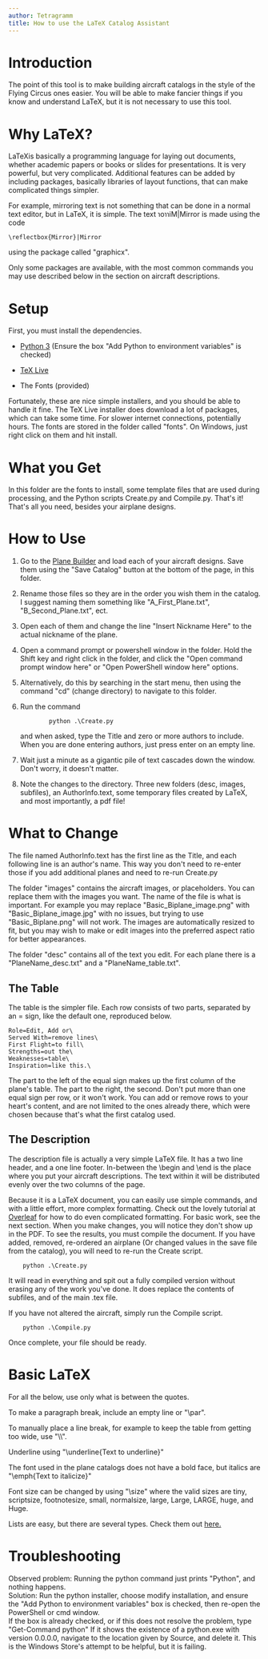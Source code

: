 ```yaml
---
author: Tetragramm
title: How to use the LaTeX Catalog Assistant
---
```


# Introduction

The point of this tool is to make building aircraft catalogs in the
style of the Flying Circus ones easier. You will be able to make fancier
things if you know and understand LaTeX, but it is not necessary to use
this tool.

# Why LaTeX?

LaTeXis basically a programming language for laying out documents,
whether academic papers or books or slides for presentations. It is very
powerful, but very complicated. Additional features can be added by
including packages, basically libraries of layout functions, that can
make complicated things simpler.

For example, mirroring text is not something that can be done in a
normal text editor, but in LaTeX, it is simple. The text ɿoɿɿiM|Mirror is
made using the code

    \reflectbox{Mirror}|Mirror

using the package called \"graphicx\".

Only some packages are available, with the most common commands you may
use described below in the section on aircraft descriptions.

# Setup

First, you must install the dependencies.

-   [Python 3](https://www.python.org/) (Ensure the box
    "Add Python to environment variables" is checked)

-   [TeX Live](https://tug.org/texlive/)

-   The Fonts (provided)

Fortunately, these are nice simple installers, and you should be able to
handle it fine. The TeX Live installer does download a lot of packages,
which can take some time. For slower internet connections, potentially
hours. The fonts are stored in the folder called \"fonts\". On Windows,
just right click on them and hit install.

# What you Get

In this folder are the fonts to install, some template files that are
used during processing, and the Python scripts Create.py and Compile.py.
That's it! That's all you need, besides your airplane designs.

# How to Use

1.  Go to the [Plane Builder](https://tetragramm.github.io/PlaneBuilder/index.html)
    and load each of your aircraft designs. Save them using the \"Save
    Catalog\" button at the bottom of the page, in this folder.

2.  Rename those files so they are in the order you wish them in the
    catalog. I suggest naming them something like \"A_First_Plane.txt\",
    \"B_Second_Plane.txt\", ect.

3.  Open each of them and change the line \"Insert Nickname Here\" to
    the actual nickname of the plane.

4.  Open a command prompt or powershell window in the folder. Hold the
    Shift key and right click in the folder, and click the "Open command
    prompt window here" or "Open PowerShell window here" options.

5.  Alternatively, do this by searching in the start menu, then using
    the command \"cd\" (change directory) to navigate to this folder.

6.  Run the command

                python .\Create.py

    and when asked, type the Title and zero or more authors to include.
    When you are done entering authors, just press enter on an empty
    line.

7.  Wait just a minute as a gigantic pile of text cascades down the
    window. Don't worry, it doesn't matter.

8.  Note the changes to the directory. Three new folders (desc, images,
    subfiles), an AuthorInfo.text, some temporary files created by
    LaTeX, and most importantly, a pdf file!

# What to Change

The file named AuthorInfo.text has the first line as the Title, and each
following line is an author's name. This way you don't need to re-enter
those if you add additional planes and need to re-run Create.py

The folder \"images\" contains the aircraft images, or placeholders. You
can replace them with the images you want. The name of the file is what
is important. For example you may replace \"Basic_Biplane_image.png\"
with \"Basic_Biplane_image.jpg\" with no issues, but trying to use
\"Basic_Biplane.png\" will not work. The images are automatically
resized to fit, but you may wish to make or edit images into the
preferred aspect ratio for better appearances.

The folder \"desc\" contains all of the text you edit. For each plane
there is a \"PlaneName_desc.txt\" and a \"PlaneName_table.txt\".

## The Table

The table is the simpler file. Each row consists of two parts, separated
by an = sign, like the default one, reproduced below.

```
Role=Edit, Add or\
Served With=remove lines\
First Flight=to fill\
Strengths=out the\
Weaknesses=table\
Inspiration=like this.\
```

The part to the left of the equal sign makes up the first column of the
plane's table. The part to the right, the second. Don't put more than
one equal sign per row, or it won't work. You can add or remove rows to
your heart's content, and are not limited to the ones already there,
which were chosen because that's what the first catalog used.

## The Description

The description file is actually a very simple LaTeX file. It has a two
line header, and a one line footer. In-between the \\begin and \\end is
the place where you put your aircraft descriptions. The text within it
will be distributed evenly over the two columns of the page.

Because it is a LaTeX document, you can easily use simple commands, and
with a little effort, more complex formatting. Check out the lovely
tutorial at
[Overleaf](https://overleaf.com/learn/latex/Paragraphs_and_new_lines)
for how to do even complicated formatting. For basic work, see the next
section. When you make changes, you will notice they don't show up in
the PDF. To see the results, you must compile the document. If you have
added, removed, re-ordered an airplane (Or changed values in the save
file from the catalog), you will need to re-run the Create script.

        python .\Create.py

It will read in everything and spit out a fully compiled version without
erasing any of the work you've done. It does replace the contents of
subfiles, and of the main .tex file.

If you have not altered the aircraft, simply run the Compile script.

        python .\Compile.py

Once complete, your file should be ready.

# Basic LaTeX

For all the below, use only what is between the quotes.

To make a paragraph break, include an empty line or "\\par".

To manually place a line break, for example to keep the table from
getting too wide, use "\\\\".

Underline using "\\underline{Text to underline}"

The font used in the plane catalogs does not have a bold face, but
italics are "\\emph{Text to italicize}"

Font size can be changed by using "\\size" where the valid sizes are
tiny, scriptsize, footnotesize, small, normalsize, large, Large, LARGE,
huge, and Huge.

Lists are easy, but there are several types. Check them out
[here.](https://www.overleaf.com/learn/latex/Lists)

# Troubleshooting

Observed problem: Running the python command just prints "Python", and
nothing happens.\
Solution: Run the python installer, choose modify installation, and
ensure the "Add Python to environment variables" box is checked, then
re-open the PowerShell or cmd window.\
If the box is already checked, or if this does not resolve the problem,
type "Get-Command python" If it shows the existence of a python.exe with
version 0.0.0.0, navigate to the location given by Source, and delete
it. This is the Windows Store's attempt to be helpful, but it is
failing.
